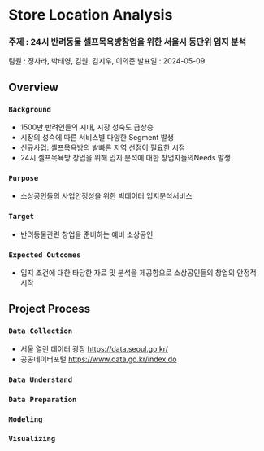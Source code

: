 # Store Location Analysis
### 주제 : 24시 반려동물 셀프목욕방창업을 위한 서울시 동단위 입지 분석
팀원 : 정사라, 박태영, 김원, 김지우, 이의준
발표일 : 2024-05-09

## Overview
### `Background`
- 1500만 반려인들의 시대, 시장 성숙도 급상승
- 시장의 성숙에 따른 서비스별 다양한 Segment 발생
- 신규사업: 셀프목욕방의 발빠른 지역 선점이 필요한 시점
- 24시 셀프목욕방 창업을 위해 입지 분석에 대한 창업자들의Needs 발생
  
### `Purpose`
- 소상공인들의 사업안정성을 위한 빅데이터 입지분석서비스
  
### `Target`
- 반려동물관련 창업을 준비하는 예비 소상공인
  
### `Expected Outcomes`
- 입지 조건에 대한 타당한 자료 및 분석을 제공함으로 소상공인들의 창업의 안정적 시작

## Project Process
### `Data Collection`
- 서울 열린 데이터 광장 https://data.seoul.go.kr/
- 공공데이터포털 https://www.data.go.kr/index.do

### `Data Understand`

### `Data Preparation`

### `Modeling`

### `Visualizing`
